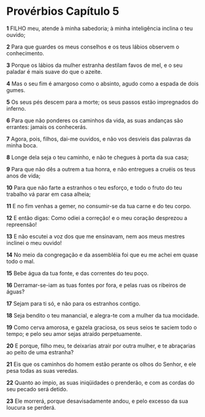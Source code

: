 # Provérbios Capítulo 5

**1** 	FILHO meu, atende à minha sabedoria; à minha inteligência inclina o teu ouvido;

**2** 	Para que guardes os meus conselhos e os teus lábios observem o conhecimento.

**3** 	Porque os lábios da mulher estranha destilam favos de mel, e o seu paladar é mais suave do que o azeite.

**4** 	Mas o seu fim é amargoso como o absinto, agudo como a espada de dois gumes.

**5** 	Os seus pés descem para a morte; os seus passos estão impregnados do inferno.

**6** 	Para que não ponderes os caminhos da vida, as suas andanças são errantes: jamais os conhecerás.

**7** 	Agora, pois, filhos, dai-me ouvidos, e não vos desvieis das palavras da minha boca.

**8** 	Longe dela seja o teu caminho, e não te chegues à porta da sua casa;

**9** 	Para que não dês a outrem a tua honra, e não entregues a cruéis os teus anos de vida;

**10** 	Para que não farte a estranhos o teu esforço, e todo o fruto do teu trabalho vá parar em casa alheia;

**11** 	E no fim venhas a gemer, no consumir-se da tua carne e do teu corpo.

**12** 	E então digas: Como odiei a correção! e o meu coração desprezou a repreensão!

**13** 	E não escutei a voz dos que me ensinavam, nem aos meus mestres inclinei o meu ouvido!

**14** 	No meio da congregação e da assembléia foi que eu me achei em quase todo o mal.

**15** 	Bebe água da tua fonte, e das correntes do teu poço.

**16** 	Derramar-se-iam as tuas fontes por fora, e pelas ruas os ribeiros de águas?

**17** 	Sejam para ti só, e não para os estranhos contigo.

**18** 	Seja bendito o teu manancial, e alegra-te com a mulher da tua mocidade.

**19** 	Como cerva amorosa, e gazela graciosa, os seus seios te saciem todo o tempo; e pelo seu amor sejas atraído perpetuamente.

**20** 	E porque, filho meu, te deixarias atrair por outra mulher, e te abraçarias ao peito de uma estranha?

**21** 	Eis que os caminhos do homem estão perante os olhos do Senhor, e ele pesa todas as suas veredas.

**22** 	Quanto ao ímpio, as suas iniqüidades o prenderão, e com as cordas do seu pecado será detido.

**23** 	Ele morrerá, porque desavisadamente andou, e pelo excesso da sua loucura se perderá.


